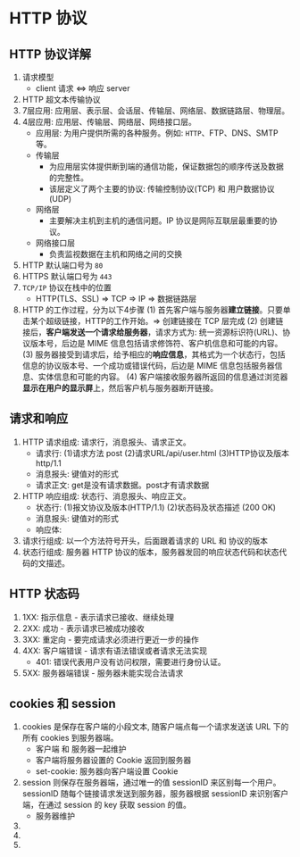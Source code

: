 # HTTP 协议




## HTTP 协议详解
1. 请求模型
    * client 请求 <=> 响应 server
2. HTTP 超文本传输协议
3. 7层应用: 应用层、表示层、会话层、传输层、网络层、数据链路层、物理层。
4. 4层应用: 应用层、传输层、网络层、网络接口层。
    * 应用层: 为用户提供所需的各种服务。例如: `HTTP`、FTP、DNS、SMTP 等。
    * 传输层
        * 为应用层实体提供断到端的通信功能，保证数据包的顺序传送及数据的完整性。
        * 该层定义了两个主要的协议: 传输控制协议(TCP) 和 用户数据协议(UDP)
    * 网络层
        * 主要解决主机到主机的通信问题。IP 协议是网际互联层最重要的协议。
    * 网络接口层
        * 负责监视数据在主机和网络之间的交换
5. HTTP 默认端口号为 `80`
6. HTTPS 默认端口号为 `443`
7. `TCP/IP` 协议在栈中的位置
    * HTTP(TLS、SSL) => TCP => IP => 数据链路层
8. HTTP 的工作过程，分为以下4步骤
    (1) 首先客户端与服务器**建立链接**。只要单击某个超级链接，HTTP的工作开始。=>  创建链接在 TCP 层完成
    (2) 创建链接后，**客户端发送一个请求给服务器**，请求方式为: 统一资源标识符(URL)、协议版本号，后边是 MIME 信息包括请求修饰符、客户机信息和可能的内容。
    (3) 服务器接受到请求后，给予相应的**响应信息**，其格式为一个状态行，包括信息的协议版本号、一个成功或错误代码，后边是 MIME 信息包括服务器信息、实体信息和可能的内容。
    (4) 客户端接收服务器所返回的信息通过浏览器**显示在用户的显示屏**上，然后客户机与服务器断开链接。




## 请求和响应
1. HTTP 请求组成: 请求行，消息报头、请求正文。
    * 请求行: (1)请求方法 post (2)请求URL/api/user.html (3)HTTP协议及版本 http/1.1
    * 消息报头: 键值对的形式
    * 请求正文: get是没有请求数据。post才有请求数据
2. HTTP 响应组成: 状态行、消息报头、响应正文。
    * 状态行: (1)报文协议及版本(HTTP/1.1) (2)状态码及状态描述 (200 OK) 
    * 消息报头: 键值对的形式
    * 响应体: 
3. 请求行组成: 以一个方法符号开头，后面跟着请求的 URL 和 协议的版本
4. 状态行组成: 服务器 HTTP 协议的版本，服务器发回的响应状态代码和状态代码的文描述。


## HTTP 状态码
1. 1XX: 指示信息 - 表示请求已接收、继续处理
2. 2XX: 成功 - 表示请求已被成功接收
3. 3XX: 重定向 - 要完成请求必须进行更近一步的操作
4. 4XX: 客户端错误 - 请求有语法错误或者请求无法实现
    * 401: 错误代表用户没有访问权限，需要进行身份认证。
5. 5XX: 服务器端错误 - 服务器未能实现合法请求

## cookies 和 session
1. cookies  是保存在客户端的小段文本, 随客户端点每一个请求发送该 URL 下的所有 cookies 到服务器端。
    * 客户端 和 服务器一起维护
    * 客户端将服务器设置的 Cookie 返回到服务器
    * set-cookie: 服务器向客户端设置 Cookie
2. session 则保存在服务器端，通过唯一的值 sessionID 来区别每一个用户。sessionID 随每个链接请求发送到服务器，服务器根据 sessionID 来识别客户端，在通过 session 的 key 获取 session 的值。
    * 服务器维护
3. 
4. 
5. 
